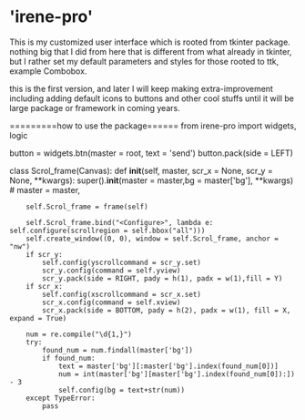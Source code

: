 # 'irene-pro'

This is my customized user interface which is rooted from tkinter package.
nothing big that I did from here that is different from what already in tkinter, but I rather set my default parameters and 
styles for those rooted to ttk, example Combobox.

this is the first version, and later I will keep making extra-improvement including adding default icons to buttons and other
cool stuffs until it will be large package or framework in coming years.

=========how to use the package======
from irene-pro import widgets, logic

button = widgets.btn(master = root, text = 'send')
button.pack(side = LEFT)

class Scrol_frame(Canvas):
    def __init__(self, master, scr_x = None, scr_y = None, **kwargs):
        super().__init__(master = master,bg = master['bg'], **kwargs) # master = master,

        self.Scrol_frame = frame(self)

        self.Scrol_frame.bind("<Configure>", lambda e: self.configure(scrollregion = self.bbox("all")))
        self.create_window((0, 0), window = self.Scrol_frame, anchor = "nw")
        if scr_y:
            self.config(yscrollcommand = scr_y.set)
            scr_y.config(command = self.yview)
            scr_y.pack(side = RIGHT, pady = h(1), padx = w(1),fill = Y)
        if scr_x:
            self.config(xscrollcommand = scr_x.set)
            scr_x.config(command = self.xview)
            scr_x.pack(side = BOTTOM, pady = h(2), padx = w(1), fill = X, expand = True)

        num = re.compile("\d{1,}")
        try:
            found_num = num.findall(master['bg'])
            if found_num:
                text = master['bg'][:master['bg'].index(found_num[0])]
                num = int(master['bg'][master['bg'].index(found_num[0]):]) - 3
                self.config(bg = text+str(num))
        except TypeError:
            pass